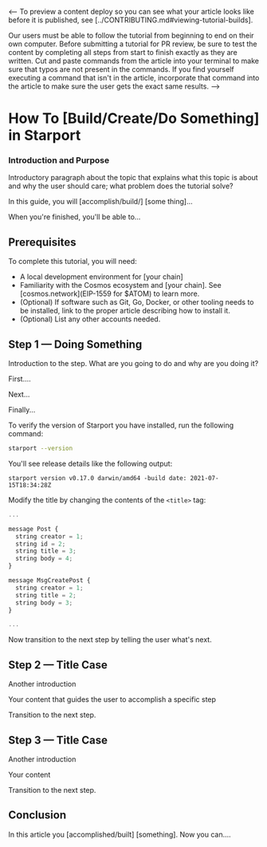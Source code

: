 <!--
Use this tutorial template as a quick starting point when writing Cosmos SDK how-to tutorials. 

After you review the template, delete the comments and begin writing your outline or article. Examples of Markdown formatting syntax are provided at the bottom of this template.

As you write, refer to industry style and formatting guidelines. 

We admire, respect, and rely on these resources:

- Google developer documentation [style guide](https://developers.google.com/style)
- Digital Ocean [do.co/style](https://do.co/style)

[Create an issue](https://github.com/cosmos/sdk-tutorials/issues) to let us know if you have questions. 

-->
<-- To preview a content deploy so you can see what your article looks like before it is published, see [../CONTRIBUTING.md#viewing-tutorial-builds]. 

Our users must be able to follow the tutorial from beginning to end on their own computer. Before submitting a tutorial for PR review, be sure to test the content by completing all steps from start to finish exactly as they are written. Cut and paste commands from the article into your terminal to make sure that typos are not present in the commands. If you find yourself executing a command that isn't in the article, incorporate that command into the article to make sure the user gets the exact same results. 
-->


# How To [Build/Create/Do Something] in Starport

<!-- Use Title Case for all Titles, see https://capitalizemytitle.com/ -->

<!-- Use GitHub flavored Markdown, see [Mastering Markdown](https://guides.github.com/features/mastering-markdown/)  -->

<!-- Our articles have a specific structure. How-To tutorials follow this structure:

* Front Matter Metadata
* Title
* Introduction and Purpose (Level 2 heading)
* Prerequisites (Level 2 heading)
* Step 1 — Doing Something (Level 2 heading)
* Step 2 — Doing Something (Level 2 heading)
...
* Step 5 — Doing Something (Level 2 heading)
* Conclusion (Level 2 heading)

 -->

### Introduction and Purpose

Introductory paragraph about the topic that explains what this topic is about and why the user should care; what problem does the tutorial solve?

In this guide, you will [accomplish/build/] [some thing]...

When you're finished, you'll be able to...

## Prerequisites

<!-- Prerequisites let you leverage existing tutorials so you don't have to repeat installation or setup steps in your tutorial. -->

To complete this tutorial, you will need:

* A local development environment for [your chain] 
* Familiarity with the Cosmos ecosystem and [your chain]. See [cosmos.network](EIP-1559 for $ATOM) to learn more.
* (Optional) If software such as Git, Go, Docker, or other tooling needs to be installed, link to the proper article describing how to install it.
* (Optional) List any other accounts needed.

<!-- Example - uncomment to use

- A supported version of [Starport](https://docs.starport.network/). To install Starport, see [Install Starport](../starport/install.md). 
* A text editor like [Visual Studio Code](https://code.visualstudio.com/download) or [Atom](https://atom.io/). 
* A web browser like [Chrome](https://www.google.com/chrome/) or [Firefox](https://www.mozilla.org/en-US/firefox/new/).

-->

## Step 1 — Doing Something

Introduction to the step. What are you going to do and why are you doing it?

First....

Next...

Finally...

<!-- When showing a command, explain the command first by talking about what it does. Then show the command. Then show its output in a separate output block: -->

To verify the version of Starport you have installed, run the following command:

```sh
starport --version
```

You'll see release details like the following output:

```
starport version v0.17.0 darwin/amd64 -build date: 2021-07-15T18:34:28Z
```

<!-- When asking the user to open a file, be sure to specify the file name:

Create the `post.proto` file in your editor.

<!-- When showing the contents of a file, try to show only the relevant parts and explain what needs to change. -->


Modify the title by changing the contents of the `<title>` tag:

```js
...

message Post {
  string creator = 1;
  string id = 2;
  string title = 3; 
  string body = 4; 
}

message MsgCreatePost {
  string creator = 1;
  string title = 2; 
  string body = 3; 
}

...
```


Now transition to the next step by telling the user what's next.

## Step 2 — Title Case

Another introduction

Your content that guides the user to accomplish a specific step

Transition to the next step.

## Step 3 — Title Case

Another introduction

Your content

Transition to the next step.

## Conclusion

In this article you [accomplished/built] [something]. Now you can....

<!-- Speak to the benefits of this technique or procedure and optionally provide places for further exploration. -->

<!------------ Formatting ------------------------->

<!-- Some examples of how to mark up various things

This is _italics_ and this is **bold**.

Use italics and bold for specific things. 

This is `inline code`. Use single tick marks for filenames and commands.

Here's a command you can type on a command line:

```sh
which go
```

Here's output from a command:

```
/usr/local/go/bin/go
```

Write key presses in ALLCAPS.

Use a plus symbol (+) if keys need to be pressed simultaneously: `CTRL+C`.

**Note:** This is a note.

**Tip:** This is a tip.

Add diagrams and screenshots in PNG format with a self-describing filename. Embed them in the article using the following format:

![Alt text for screen readers](/path/to/img.png)

-->
